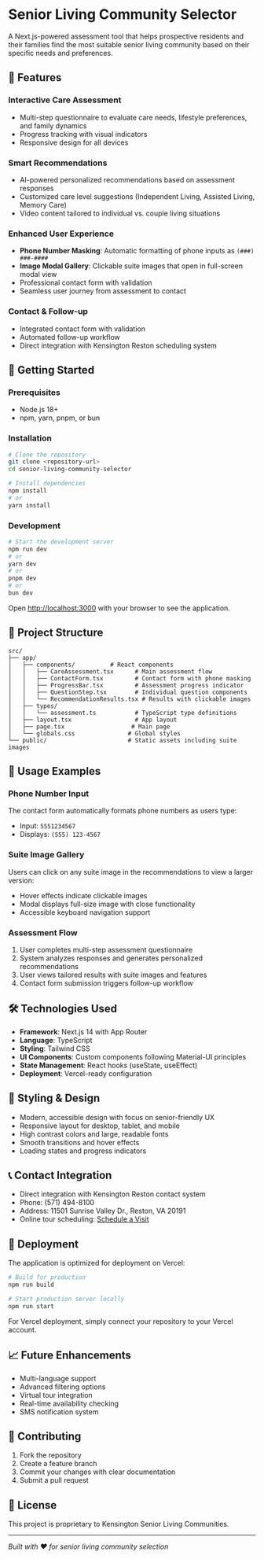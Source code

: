 # Senior Living Community Selector

A Next.js-powered assessment tool that helps prospective residents and their families find the most suitable senior living community based on their specific needs and preferences.

## 🌟 Features

### Interactive Care Assessment
- Multi-step questionnaire to evaluate care needs, lifestyle preferences, and family dynamics
- Progress tracking with visual indicators
- Responsive design for all devices

### Smart Recommendations
- AI-powered personalized recommendations based on assessment responses
- Customized care level suggestions (Independent Living, Assisted Living, Memory Care)
- Video content tailored to individual vs. couple living situations

### Enhanced User Experience
- **Phone Number Masking**: Automatic formatting of phone inputs as `(###) ###-####`
- **Image Modal Gallery**: Clickable suite images that open in full-screen modal view
- Professional contact form with validation
- Seamless user journey from assessment to contact

### Contact & Follow-up
- Integrated contact form with validation
- Automated follow-up workflow
- Direct integration with Kensington Reston scheduling system

## 🚀 Getting Started

### Prerequisites
- Node.js 18+ 
- npm, yarn, pnpm, or bun

### Installation

```bash
# Clone the repository
git clone <repository-url>
cd senior-living-community-selector

# Install dependencies
npm install
# or
yarn install
```

### Development

```bash
# Start the development server
npm run dev
# or
yarn dev
# or
pnpm dev
# or
bun dev
```

Open [http://localhost:3000](http://localhost:3000) with your browser to see the application.

## 📁 Project Structure

```
src/
├── app/
│   ├── components/          # React components
│   │   ├── CareAssessment.tsx      # Main assessment flow
│   │   ├── ContactForm.tsx         # Contact form with phone masking  
│   │   ├── ProgressBar.tsx         # Assessment progress indicator
│   │   ├── QuestionStep.tsx        # Individual question components
│   │   └── RecommendationResults.tsx # Results with clickable images
│   ├── types/
│   │   └── assessment.ts           # TypeScript type definitions
│   ├── layout.tsx                  # App layout
│   ├── page.tsx                   # Main page
│   └── globals.css               # Global styles
└── public/                       # Static assets including suite images
```

## 🔧 Usage Examples

### Phone Number Input
The contact form automatically formats phone numbers as users type:
- Input: `5551234567`
- Displays: `(555) 123-4567`

### Suite Image Gallery
Users can click on any suite image in the recommendations to view a larger version:
- Hover effects indicate clickable images
- Modal displays full-size image with close functionality
- Accessible keyboard navigation support

### Assessment Flow
1. User completes multi-step assessment questionnaire
2. System analyzes responses and generates personalized recommendations
3. User views tailored results with suite images and features
4. Contact form submission triggers follow-up workflow

## 🛠 Technologies Used

- **Framework**: Next.js 14 with App Router
- **Language**: TypeScript
- **Styling**: Tailwind CSS
- **UI Components**: Custom components following Material-UI principles
- **State Management**: React hooks (useState, useEffect)
- **Deployment**: Vercel-ready configuration

## 🎨 Styling & Design

- Modern, accessible design with focus on senior-friendly UX
- Responsive layout for desktop, tablet, and mobile
- High contrast colors and large, readable fonts
- Smooth transitions and hover effects
- Loading states and progress indicators

## 📞 Contact Integration

- Direct integration with Kensington Reston contact system
- Phone: (571) 494-8100
- Address: 11501 Sunrise Valley Dr., Reston, VA 20191
- Online tour scheduling: [Schedule a Visit](https://kensingtonreston.com/schedule-your-visit-to-the-kensington-reston/)

## 🚀 Deployment

The application is optimized for deployment on Vercel:

```bash
# Build for production
npm run build

# Start production server locally
npm run start
```

For Vercel deployment, simply connect your repository to your Vercel account.

## 📈 Future Enhancements

- Multi-language support
- Advanced filtering options
- Virtual tour integration
- Real-time availability checking
- SMS notification system

## 🤝 Contributing

1. Fork the repository
2. Create a feature branch
3. Commit your changes with clear documentation
4. Submit a pull request

## 📄 License

This project is proprietary to Kensington Senior Living Communities.

---

*Built with ❤️ for senior living community selection*
